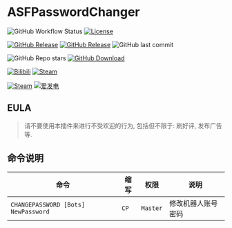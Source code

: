 # ASFPasswordChanger

![GitHub Workflow Status](https://img.shields.io/github/actions/workflow/status/chr233/ASFPasswordChanger/autobuild.yml?logo=github)
[![License](https://img.shields.io/github/license/chr233/ASFPasswordChanger?logo=apache)](https://github.com/chr233/ASFPasswordChanger/blob/master/license)

[![GitHub Release](https://img.shields.io/github/v/release/chr233/ASFPasswordChanger?logo=github)](https://github.com/chr233/ASFPasswordChanger/releases)
[![GitHub Release](https://img.shields.io/github/v/release/chr233/ASFPasswordChanger?include_prereleases&label=pre-release&logo=github)](https://github.com/chr233/ASFPasswordChanger/releases)
![GitHub last commit](https://img.shields.io/github/last-commit/chr233/ASFPasswordChanger?logo=github)

![GitHub Repo stars](https://img.shields.io/github/stars/chr233/ASFPasswordChanger?logo=github)
[![GitHub Download](https://img.shields.io/github/downloads/chr233/ASFPasswordChanger/total?logo=github)](https://img.shields.io/github/v/release/chr233/ASFPasswordChanger)

[![Bilibili](https://img.shields.io/badge/bilibili-Chr__-00A2D8.svg?logo=bilibili)](https://space.bilibili.com/5805394)
[![Steam](https://img.shields.io/badge/steam-Chr__-1B2838.svg?logo=steam)](https://steamcommunity.com/id/Chr_)

[![Steam](https://img.shields.io/badge/steam-donate-1B2838.svg?logo=steam)](https://steamcommunity.com/tradeoffer/new/?partner=221260487&token=xgqMgL-i)
[![爱发电](https://img.shields.io/badge/爱发电-chr__-ea4aaa.svg?logo=github-sponsors)](https://afdian.net/@chr233)

## EULA

> 请不要使用本插件来进行不受欢迎的行为, 包括但不限于: 刷好评, 发布广告 等.

## 命令说明

| 命令                                | 缩写 | 权限     | 说明               |
| ----------------------------------- | ---- | -------- | ------------------ |
| `CHANGEPASSWORD [Bots] NewPassword` | `CP` | `Master` | 修改机器人账号密码 |
